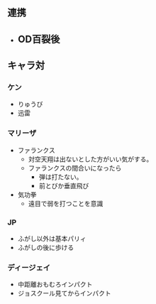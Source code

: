 ## 連携
- OD百裂後
  - 

## キャラ対

### ケン
- りゅうび
- 迅雷
### マリーザ
- ファランクス
  - 対空天翔は出ないとした方がいい気がする。
  - ファランクスの間合いになったら
    - 弾は打たない。
    - 前とびか垂直飛び
- 気功拳
  - 遠目で弱を打つことを意識
### JP
- ふがし以外は基本パリィ
- ふがしの後に歩ける
### ディージェイ
- 中距離おもむろインパクト
- ジョスクール見てからインパクト